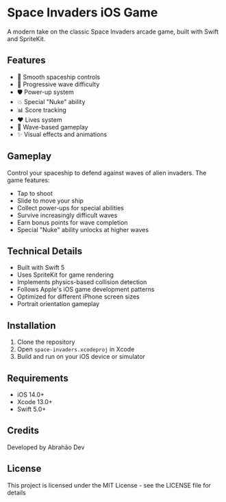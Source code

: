 # Space Invaders iOS Game

A modern take on the classic Space Invaders arcade game, built with Swift and SpriteKit.

## Features

- 🚀 Smooth spaceship controls
- 👾 Progressive wave difficulty
- 🛡️ Power-up system
- 💥 Special "Nuke" ability
- 📊 Score tracking
- ❤️ Lives system
- 🌊 Wave-based gameplay
- ✨ Visual effects and animations

## Gameplay

Control your spaceship to defend against waves of alien invaders. The game features:

- Tap to shoot
- Slide to move your ship
- Collect power-ups for special abilities
- Survive increasingly difficult waves
- Earn bonus points for wave completion
- Special "Nuke" ability unlocks at higher waves

## Technical Details

- Built with Swift 5
- Uses SpriteKit for game rendering
- Implements physics-based collision detection
- Follows Apple's iOS game development patterns
- Optimized for different iPhone screen sizes
- Portrait orientation gameplay

## Installation

1. Clone the repository
2. Open `space-invaders.xcodeproj` in Xcode
3. Build and run on your iOS device or simulator

## Requirements

- iOS 14.0+
- Xcode 13.0+
- Swift 5.0+

## Credits

Developed by Abrahão Dev

## License

This project is licensed under the MIT License - see the LICENSE file for details

